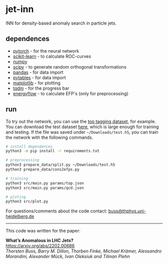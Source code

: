 # jet-inn
INN for density-based anomaly search in particle jets.

## dependences
* [pytorch](https://pytorch.org/) - for the neural network
* [scikit-learn](https://scikit-learn.org) - to calculate ROC-curves
* [numpy](https://numpy.org/)
* [scipy](https://www.scipy.org) - to generate random orthogonal transformations
* [pandas](https://github.com/pandas-dev/pandas) - for data import
* [pytables](https://www.pytables.org/index.html) - for data import
* [matplotlib](https://matplotlib.org/) - for plotting
* [tqdm](https://github.com/tqdm/tqdm) - for the progress bar
* [energyflow](https://energyflow.network/) - to calculate EFP's (only for preprocessing)

## run

To try out the network, you can use the [top tagging dataset](https://arxiv.org/pdf/1902.09914.pdf), for example. You can download the test dataset [here](https://desycloud.desy.de/index.php/s/llbX3zpLhazgPJ6), which is large enough for training and testing. If the file was saved under ```~/Downloads/test.h5```, you can train the network with the following commands.

```bash
# install dependences
python3 -m pip install -r requirements.txt

# preprocessing
python3 prepare_data/split.py ~/Downloads/test.h5
python3 prepare_data/cons2efps.py

# training
python3 src/main.py params/top.json
python3 src/main.py params/qcd.json

# ploting
python3 src/plot.py
```

For questions/comments about the code contact: buss@thphys.uni-heidelberg.de

---

This code was written for the paper:

**What’s Anomalous in LHC Jets?**<br/>
https://arxiv.org/abs/2202.00686<br/>
*Thorsten Buss, Barry M. Dillon, Thorben Finke, Michael Krämer, Alessandro Morandini, Alexander Mück, Ivan Oleksiuk and Tilman Plehn*
